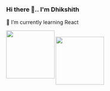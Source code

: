 ### Hi there 👋.. I'm Dhikshith

🌱 I’m currently learning React



<a href="https://github.com/DHIKSHITH/Social-Network-Application">
  <img src="https://github-readme-stats.vercel.app/api/pin/?username=dhikshith&repo=Social-Network-Application" height=130 align="left" />
</a>
<br/>

<img align="left" src="https://github-readme-stats.vercel.app/api/top-langs/?username=dhikshith&layout=compact" height=130 />
<!--
**DHIKSHITH/DHIKSHITH** is a ✨ _special_ ✨ repository because its `README.md` (this file) appears on your GitHub profile.

Here are some ideas to get you started:

- 🔭 I’m currently working on ...
- 🌱 I’m currently learning ...
- 👯 I’m looking to collaborate on ...
- 🤔 I’m looking for help with ...
- 💬 Ask me about ...
- 📫 How to reach me: ...
- 😄 Pronouns: ...
- ⚡ Fun fact: ...
-->
